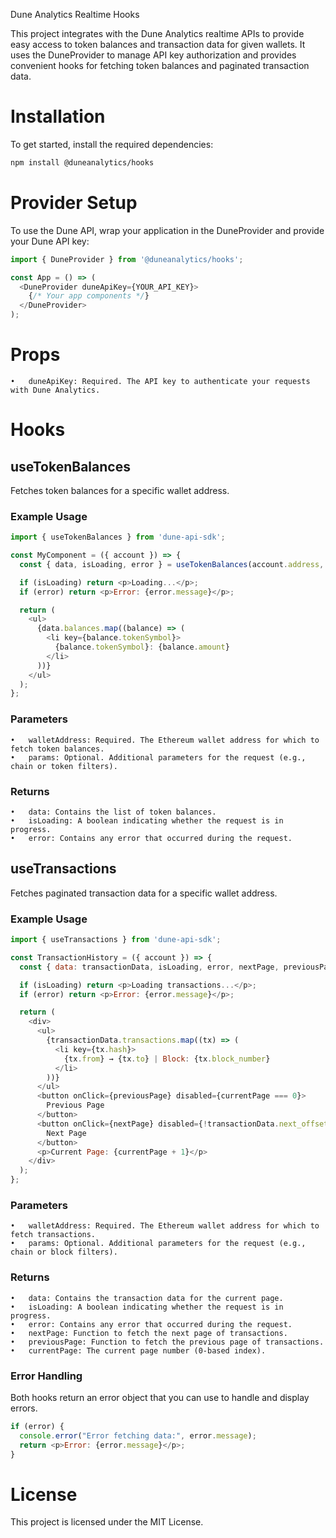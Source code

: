 Dune Analytics Realtime Hooks

This project integrates with the Dune Analytics realtime APIs to provide easy access to token balances and transaction data for given wallets. It uses the DuneProvider to manage API key authorization and provides convenient hooks for fetching token balances and paginated transaction data.

# Installation

To get started, install the required dependencies:

```bash
npm install @duneanalytics/hooks
```

# Provider Setup

To use the Dune API, wrap your application in the DuneProvider and provide your Dune API key:

```javascript
import { DuneProvider } from '@duneanalytics/hooks';

const App = () => (
  <DuneProvider duneApiKey={YOUR_API_KEY}>
    {/* Your app components */}
  </DuneProvider>
);
```

# Props

	•	duneApiKey: Required. The API key to authenticate your requests with Dune Analytics.

# Hooks

## useTokenBalances

Fetches token balances for a specific wallet address.

### Example Usage

```javascript
import { useTokenBalances } from 'dune-api-sdk';

const MyComponent = ({ account }) => {
  const { data, isLoading, error } = useTokenBalances(account.address, {});

  if (isLoading) return <p>Loading...</p>;
  if (error) return <p>Error: {error.message}</p>;

  return (
    <ul>
      {data.balances.map((balance) => (
        <li key={balance.tokenSymbol}>
          {balance.tokenSymbol}: {balance.amount}
        </li>
      ))}
    </ul>
  );
};
```

### Parameters

	•	walletAddress: Required. The Ethereum wallet address for which to fetch token balances.
	•	params: Optional. Additional parameters for the request (e.g., chain or token filters).

### Returns

	•	data: Contains the list of token balances.
	•	isLoading: A boolean indicating whether the request is in progress.
	•	error: Contains any error that occurred during the request.

## useTransactions

Fetches paginated transaction data for a specific wallet address.

### Example Usage

```javascript
import { useTransactions } from 'dune-api-sdk';

const TransactionHistory = ({ account }) => {
  const { data: transactionData, isLoading, error, nextPage, previousPage, currentPage } = useTransactions(account.address, {});

  if (isLoading) return <p>Loading transactions...</p>;
  if (error) return <p>Error: {error.message}</p>;

  return (
    <div>
      <ul>
        {transactionData.transactions.map((tx) => (
          <li key={tx.hash}>
            {tx.from} → {tx.to} | Block: {tx.block_number}
          </li>
        ))}
      </ul>
      <button onClick={previousPage} disabled={currentPage === 0}>
        Previous Page
      </button>
      <button onClick={nextPage} disabled={!transactionData.next_offset}>
        Next Page
      </button>
      <p>Current Page: {currentPage + 1}</p>
    </div>
  );
};
```

### Parameters

	•	walletAddress: Required. The Ethereum wallet address for which to fetch transactions.
	•	params: Optional. Additional parameters for the request (e.g., chain or block filters).

### Returns

	•	data: Contains the transaction data for the current page.
	•	isLoading: A boolean indicating whether the request is in progress.
	•	error: Contains any error that occurred during the request.
	•	nextPage: Function to fetch the next page of transactions.
	•	previousPage: Function to fetch the previous page of transactions.
	•	currentPage: The current page number (0-based index).

### Error Handling

Both hooks return an error object that you can use to handle and display errors.

```javascript 
if (error) {
  console.error("Error fetching data:", error.message);
  return <p>Error: {error.message}</p>;
}
``` 

# License

This project is licensed under the MIT License.
